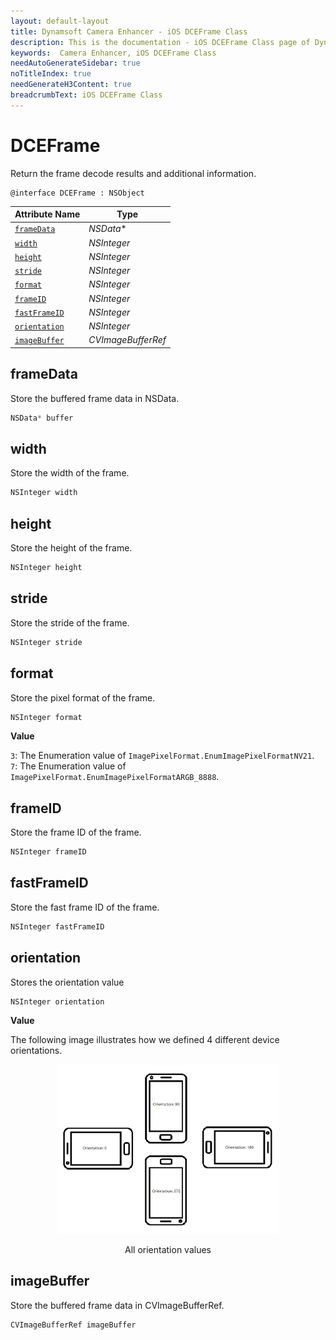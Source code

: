 ```yaml
---
layout: default-layout
title: Dynamsoft Camera Enhancer - iOS DCEFrame Class
description: This is the documentation - iOS DCEFrame Class page of Dynamsoft Camera Enhancer.
keywords:  Camera Enhancer, iOS DCEFrame Class
needAutoGenerateSidebar: true
noTitleIndex: true
needGenerateH3Content: true
breadcrumbText: iOS DCEFrame Class
---
```


# DCEFrame

Return the frame decode results and additional information.

```objc
@interface DCEFrame : NSObject
```

| Attribute Name | Type |
|------|------|
| [`frameData`](#buffer) | *NSData** |
| [`width`](#width) | *NSInteger* |
| [`height`](#height) | *NSInteger* |
| [`stride`](#stride) | *NSInteger* |
| [`format`](#pixelformat) | *NSInteger* |
| [`frameID`](#frameid) | *NSInteger* |
| [`fastFrameID`](#fastframeid) | *NSInteger* |
| [`orientation`](#orientation) | *NSInteger* |
| [`imageBuffer`](#imagebuffer) | *CVImageBufferRef* |

## frameData

Store the buffered frame data in NSData.

```objectivec
NSData* buffer
```

## width

Store the width of the frame.

```objectivec
NSInteger width
```

## height

Store the height of the frame.

```objectivec
NSInteger height
```

## stride

Store the stride of the frame.

```objectivec
NSInteger stride
```

## format

Store the pixel format of the frame.

```objectivec
NSInteger format
```

**Value**

`3`: The Enumeration value of `ImagePixelFormat.EnumImagePixelFormatNV21`.  
`7`: The Enumeration value of `ImagePixelFormat.EnumImagePixelFormatARGB_8888`.

## frameID

Store the frame ID of the frame.

```objectivec
NSInteger frameID
```

## fastFrameID

Store the fast frame ID of the frame.

```objectivec
NSInteger fastFrameID
```

## orientation

Stores the orientation value

```objectivec
NSInteger orientation
```

**Value**

The following image illustrates how we defined 4 different device orientations.

<div align="center">
    <p><img src="assets/getOrientation.png" width="70%" alt="getOrientation"></p>
    <p>All orientation values</p>
</div>

## imageBuffer

Store the buffered frame data in CVImageBufferRef.

```objectivec
CVImageBufferRef imageBuffer
```
